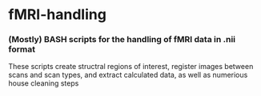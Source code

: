 # fMRI-handling
### (Mostly) BASH scripts for the handling of fMRI data in .nii format
These scripts create structral regions of interest, register images between scans and scan types, and extract calculated data, as well as numerious house cleaning steps
